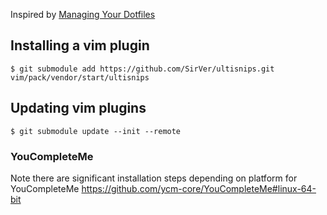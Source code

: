 Inspired by [Managing Your Dotfiles](https://www.anishathalye.com/2014/08/03/managing-your-dotfiles/)


## Installing a vim plugin

`$ git submodule add https://github.com/SirVer/ultisnips.git vim/pack/vendor/start/ultisnips`


## Updating vim plugins

`$ git submodule update --init --remote`

### YouCompleteMe

Note there are significant installation steps depending on platform for YouCompleteMe https://github.com/ycm-core/YouCompleteMe#linux-64-bit 
